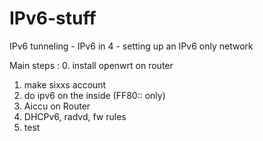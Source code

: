 IPv6-stuff
==========

IPv6 tunneling - IPv6 in 4 - setting up an IPv6 only network

Main steps : 
0. install openwrt on router
1. make sixxs account
2. do ipv6 on the inside (FF80:: only)
3. Aiccu on Router
4. DHCPv6,  radvd, fw rules
5. test